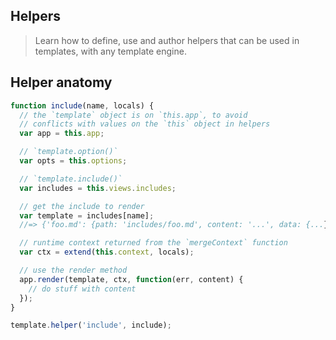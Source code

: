 ## Helpers

> Learn how to define, use and author helpers that can be used in templates, with any template engine.



## Helper anatomy

```js
function include(name, locals) {
  // the `template` object is on `this.app`, to avoid 
  // conflicts with values on the `this` object in helpers
  var app = this.app;

  // `template.option()`
  var opts = this.options;

  // `template.include()`
  var includes = this.views.includes;

  // get the include to render
  var template = includes[name];
  //=> {'foo.md': {path: 'includes/foo.md', content: '...', data: {...}}}

  // runtime context returned from the `mergeContext` function
  var ctx = extend(this.context, locals);

  // use the render method
  app.render(template, ctx, function(err, content) {
    // do stuff with content
  });
}

template.helper('include', include);
```

